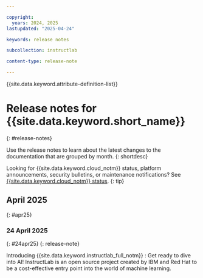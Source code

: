 ```yaml
---

copyright: 
  years: 2024, 2025
lastupdated: "2025-04-24"

keywords: release notes

subcollection: instructlab

content-type: release-note

---
```


{{site.data.keyword.attribute-definition-list}}


# Release notes for {{site.data.keyword.short_name}}
{: #release-notes}

Use the release notes to learn about the latest changes to the documentation that are grouped by month.
{: shortdesc}

Looking for {{site.data.keyword.cloud_notm}} status, platform announcements, security bulletins, or maintenance notifications? See [{{site.data.keyword.cloud_notm}} status](https://cloud.ibm.com/status?selected=status).
{: tip}


## April 2025
{: #apr25}



### 24 April 2025
{: #24apr25}
{: release-note}


Introducing {{site.data.keyword.instructlab_full_notm}}
:   Get ready to dive into AI! InstructLab is an open source project created by IBM and Red Hat to be a cost-effective entry point into the world of machine learning.
